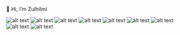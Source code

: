 👋 Hi, I’m Zulhilmi<br>


![alt text](https://cdn-icons-png.flaticon.com/128/5968/5968267.png)
![alt text](https://cdn-icons-png.flaticon.com/128/888/888847.png) 
![alt text](https://cdn.iconscout.com/icon/free/png-128/tailwind-css-5285308-4406745.png) 
![alt text](https://cdn-icons-png.flaticon.com/128/5968/5968292.png) 
![alt text](https://cdn-icons-png.flaticon.com/128/1126/1126012.png) 
![alt text](https://pics.freeicons.io/uploads/icons/png/9114856761551941711-128.png)
![alt text](https://cdn-icons-png.flaticon.com/128/1199/1199128.png)
![alt text](https://cdn-icons-png.flaticon.com/128/226/226777.png) 
![alt text](https://cdn.icon-icons.com/icons2/2107/PNG/128/file_type_light_solidity_icon_130436.png) 




<!---
ZulAmi/ZulAmi is a ✨ special ✨ repository because its `README.md` (this file) appears on your GitHub profile.
You can click the Preview link to take a look at your changes.
--->
